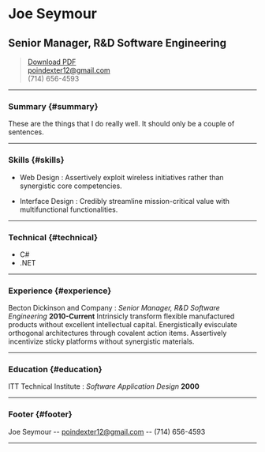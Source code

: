 # Joe Seymour
## Senior Manager, R&D Software Engineering

> [Download PDF](resume.pdf)  
> [poindexter12@gmail.com](poindexter12@gmail.com)  
> (714) 656-4593

------

### Summary {#summary}

These are the things that I do really well. It should only be a couple of sentences.

------

### Skills {#skills}

* Web Design
  : Assertively exploit wireless initiatives rather than synergistic core competencies.

* Interface Design
  : Credibly streamline mission-critical value with multifunctional functionalities.

------

### Technical {#technical}

- C#
- .NET

------

### Experience {#experience}

Becton Dickinson and Company
: *Senior Manager, R&D Software Engineering*
  __2010-Current__
  Intrinsicly transform flexible manufactured products without excellent intellectual capital. Energistically evisculate orthogonal architectures through covalent action items. Assertively incentivize sticky platforms without synergistic materials.

------

### Education {#education}

ITT Technical Institute
: *Software Application Design*
  __2000__

------

### Footer {#footer}

Joe Seymour -- poindexter12@gmail.com -- (714) 656-4593

------
